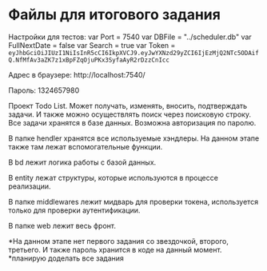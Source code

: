# Файлы для итогового задания

Настройки для тестов:
var Port = 7540
var DBFile = "../scheduler.db"
var FullNextDate = false
var Search = true
var Token = `eyJhbGciOiJIUzI1NiIsInR5cCI6IkpXVCJ9.eyJwYXNzd29yZCI6IjEzMjQ2NTc5ODAifQ.NfMfAv3aZK7z1xBpFZqOjuPKx3SyfaAyR2rDzzCnIcc`

Адрес в браузере: http://localhost:7540/

Пароль: 1324657980

Проект Todo List. 
Может получать, изменять, вносить, подтверждать задачи. И также можно осуществлять поиск через поисковую строку.
Все задачи хранятся в базе данных.
Возможна авторизация по паролю.

В папке hendler хранятся все используемые хэндлеры. 
На данном этапе также там лежат вспомогательные функции.

В bd лежит логика работы с базой данных.

В entity лежат структуры, которые используются в процессе реализации.

В папке middlewares лежит мидварь для проверки токена, используется только для проверки аутентификации.

В папке web лежит весь фронт.

*На данном этапе нет первого задания со звездочкой, второго, третьего. И также пароль хранится в коде на данный момент.
*планирую доделать все задания